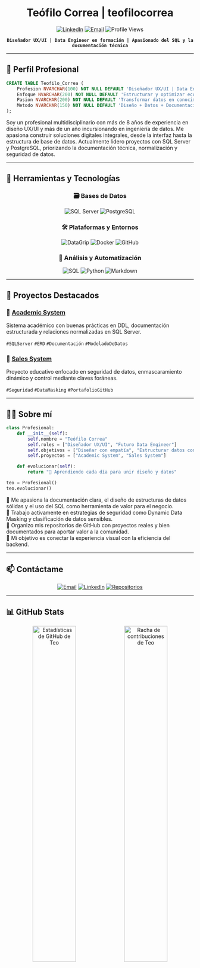 <div align="center">

# Teófilo Correa | teofilocorrea

[![LinkedIn](https://img.shields.io/badge/LinkedIn-0A66C2?style=for-the-badge&logo=linkedin&logoColor=white)](https://www.linkedin.com/in/teofilocorrea)
[![Email](https://img.shields.io/badge/Email-D14836?style=for-the-badge&logo=gmail&logoColor=white)](mailto:teofilocorrea@gmail.com)
![Profile Views](https://komarev.com/ghpvc/?username=teofilocorrea&style=for-the-badge&color=blueviolet)

**`Diseñador UX/UI | Data Engineer en formación | Apasionado del SQL y la documentación técnica`**

</div>

---

## 💼 Perfil Profesional

```sql
CREATE TABLE Teofilo_Correa (
    Profesion NVARCHAR(100) NOT NULL DEFAULT 'Diseñador UX/UI | Data Engineer en formación',
    Enfoque NVARCHAR(200) NOT NULL DEFAULT 'Estructurar y optimizar ecosistemas de datos con enfoque centrado en el usuario',
    Pasion NVARCHAR(200) NOT NULL DEFAULT 'Transformar datos en conocimiento útil, documentado y escalable',
    Metodo NVARCHAR(150) NOT NULL DEFAULT 'Diseño + Datos + Documentación + Disciplina'
);
```

Soy un profesional multidisciplinario con más de 8 años de experiencia en diseño UX/UI y más de un año incursionando en ingeniería de datos. Me apasiona construir soluciones digitales integrales, desde la interfaz hasta la estructura de base de datos. Actualmente lidero proyectos con SQL Server y PostgreSQL, priorizando la documentación técnica, normalización y seguridad de datos.

---

## 🧰 Herramientas y Tecnologías

<div align="center">

### 🗃️ Bases de Datos
![SQL Server](https://img.shields.io/badge/SQL_Server-CC2927?style=for-the-badge&logo=microsoftsqlserver&logoColor=white)
![PostgreSQL](https://img.shields.io/badge/PostgreSQL-336791?style=for-the-badge&logo=postgresql&logoColor=white)

### 🛠️ Plataformas y Entornos
![DataGrip](https://img.shields.io/badge/DataGrip-000000?style=for-the-badge&logo=dataGrip&logoColor=white)
![Docker](https://img.shields.io/badge/Docker-2496ED?style=for-the-badge&logo=docker&logoColor=white)
![GitHub](https://img.shields.io/badge/GitHub-181717?style=for-the-badge&logo=github&logoColor=white)

### 🧠 Análisis y Automatización
![SQL](https://img.shields.io/badge/SQL-4479A1?style=for-the-badge&logo=sqlite&logoColor=white)
![Python](https://img.shields.io/badge/Python-3776AB?style=for-the-badge&logo=python&logoColor=white)
![Markdown](https://img.shields.io/badge/Markdown-000000?style=for-the-badge&logo=markdown&logoColor=white)

</div>

---

## 🚀 Proyectos Destacados

### 📘 [Academic System](https://github.com/teofilocorrea/sistema_gestion_academica)
Sistema académico con buenas prácticas en DDL, documentación estructurada y relaciones normalizadas en SQL Server.

`#SQLServer` `#ERD` `#Documentación` `#ModeladoDeDatos`

### 💼 [Sales System](https://github.com/teofilocorrea/sistema_ventas)
Proyecto educativo enfocado en seguridad de datos, enmascaramiento dinámico y control mediante claves foráneas.

`#Seguridad` `#DataMasking` `#PortafolioGitHub`

---

## 👨‍💻 Sobre mí

```python
class Profesional:
    def __init__(self):
        self.nombre = "Teófilo Correa"
        self.roles = ["Diseñador UX/UI", "Futuro Data Engineer"]
        self.objetivos = ["Diseñar con empatía", "Estructurar datos con propósito"]
        self.proyectos = ["Academic System", "Sales System"]

    def evolucionar(self):
        return "🚀 Aprendiendo cada día para unir diseño y datos"

teo = Profesional()
teo.evolucionar()
```

📌 Me apasiona la documentación clara, el diseño de estructuras de datos sólidas y el uso del SQL como herramienta de valor para el negocio.  
🔐 Trabajo activamente en estrategias de seguridad como Dynamic Data Masking y clasificación de datos sensibles.  
📁 Organizo mis repositorios de GitHub con proyectos reales y bien documentados para aportar valor a la comunidad.  
🎯 Mi objetivo es conectar la experiencia visual con la eficiencia del backend.

---

## 📫 Contáctame

<div align="center">

[![Email](https://img.shields.io/badge/Email-Me-D14836?style=for-the-badge&logo=gmail&logoColor=white)](mailto:teofilocorrea@gmail.com)
[![LinkedIn](https://img.shields.io/badge/LinkedIn-Conectar-0077B5?style=for-the-badge&logo=linkedin&logoColor=white)](https://www.linkedin.com/in/teofilocorrea)
[![Repositorios](https://img.shields.io/badge/Ver_Repositorios-181717?style=for-the-badge&logo=github&logoColor=white)](https://github.com/teofilocorrea?tab=repositories)

</div>

---

## 📊 GitHub Stats

<div align="center">

<img src="https://github-readme-stats.vercel.app/api?username=teofilocorrea&show_icons=true&theme=radical&hide_border=true&count_private=true" width="48%" alt="Estadísticas de GitHub de Teo"/>

<img src="https://github-readme-streak-stats.herokuapp.com/?user=teofilocorrea&theme=radical&hide_border=true" width="48%" alt="Racha de contribuciones de Teo"/>

</div>
